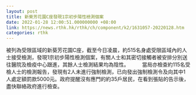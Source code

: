 ```yaml
---
layout: post
title: 新葵芳花園C座發現1宗初步陽性檢測個案
date: 2022-01-28 12:00:51.000000000 +08:00
link: https://news.rthk.hk/rthk/ch/component/k2/1631057-20220128.htm
categories: rthk
---
```


被列為受限區域的新葵芳花園C座，截至今日凌晨，約515名身處受限區域內的人士接受檢測，發現1宗初步陽性檢測個案，有關人士和其密切接觸者被安排分別送往醫院及檢疫中心跟進，其餘人士檢測結果均為陰性。
　　 
當局亦檢查約115名受檢人士的檢測報告，發現有2人未進行強制檢測，已向發出強制檢測令及向其中1人處定額罰款5000元。政府提醒沒有應門的約35戶居民，在看到張貼的告示後，盡快聯絡政府進行檢查。
